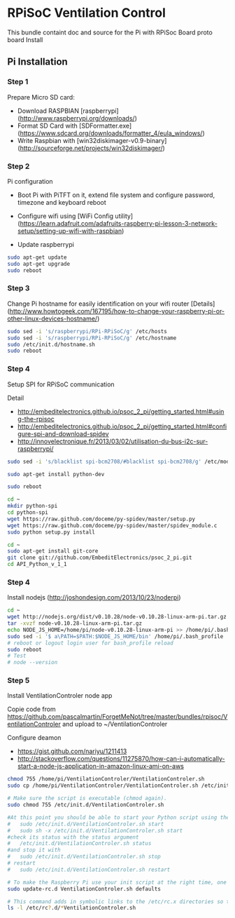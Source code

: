 # RPiSoC Ventilation Control

This bundle containt doc and source for the Pi with RPiSoc Board proto board
Install  

## Pi Installation

### Step 1

Prepare Micro SD card:
 * Download RASPBIAN [raspberrypi] (http://www.raspberrypi.org/downloads/)
 * Format SD Card with [SDFormatter.exe] (https://www.sdcard.org/downloads/formatter_4/eula_windows/)
 * Write Raspbian with [win32diskimager-v0.9-binary] (http://sourceforge.net/projects/win32diskimager/)

### Step 2

Pi configuration 
 * Boot Pi with PiTFT on it, extend file system and configure password, timezone and keyboard reboot
 * Configure wifi using [WiFi Config utility] (https://learn.adafruit.com/adafruits-raspberry-pi-lesson-3-network-setup/setting-up-wifi-with-raspbian)

 * Update raspberrypi
```sh
sudo apt-get update
sudo apt-get upgrade
sudo reboot
```
### Step 3

Change Pi hostname for easily identification on your wifi router [Details] (http://www.howtogeek.com/167195/how-to-change-your-raspberry-pi-or-other-linux-devices-hostname/)
```sh
sudo sed -i 's/raspberrypi/RPi-RPiSoC/g' /etc/hosts
sudo sed -i 's/raspberrypi/RPi-RPiSoC/g' /etc/hostname
sudo /etc/init.d/hostname.sh
sudo reboot
```

### Step 4 

Setup SPI for RPiSoC communication

Detail
 * http://embeditelectronics.github.io/psoc_2_pi/getting_started.html#using-the-rpisoc
 * http://embeditelectronics.github.io/psoc_2_pi/getting_started.html#configure-spi-and-download-spidev
 * http://innovelectronique.fr/2013/03/02/utilisation-du-bus-i2c-sur-raspberrypi/


```sh
sudo sed -i 's/blacklist spi-bcm2708/#blacklist spi-bcm2708/g' /etc/modprobe.d/raspi-blacklist.conf

sudo apt-get install python-dev

sudo reboot
```

```sh
cd ~
mkdir python-spi
cd python-spi
wget https://raw.github.com/doceme/py-spidev/master/setup.py
wget https://raw.github.com/doceme/py-spidev/master/spidev_module.c
sudo python setup.py install
```

```sh
cd ~
sudo apt-get install git-core
git clone git://github.com/EmbeditElectronics/psoc_2_pi.git
cd API_Python_v_1_1
```

### Step 4 

Install nodejs (http://joshondesign.com/2013/10/23/noderpi)

```sh
cd ~
wget http://nodejs.org/dist/v0.10.28/node-v0.10.28-linux-arm-pi.tar.gz
tar -xvzf node-v0.10.28-linux-arm-pi.tar.gz
echo NODE_JS_HOME=/home/pi/node-v0.10.28-linux-arm-pi >> /home/pi/.bash_profile
sudo sed -i '$ a\PATH=$PATH:$NODE_JS_HOME/bin' /home/pi/.bash_profile
# reboot or logout login user for bash_profile reload
sudo reboot
# Test
# node --version
```

### Step 5 

Install VentilationControler node app

Copie code from https://github.com/pascalmartin/ForgetMeNot/tree/master/bundles/rpisoc/VentilationControler and upload to ~/VentilationControler

Configure deamon
 * https://gist.github.com/nariyu/1211413
 * http://stackoverflow.com/questions/11275870/how-can-i-automatically-start-a-node-js-application-in-amazon-linux-ami-on-aws

```sh
chmod 755 /home/pi/VentilationControler/VentilationControler.sh
sudo cp /home/pi/VentilationControler/VentilationControler.sh /etc/init.d

# Make sure the script is executable (chmod again). 
sudo chmod 755 /etc/init.d/VentilationControler.sh

#At this point you should be able to start your Python script using the command 
#   sudo /etc/init.d/VentilationControler.sh start
#   sudo sh -x /etc/init.d/VentilationControler.sh start
#check its status with the status argument
#   /etc/init.d/VentilationControler.sh status 
#and stop it with 
#   sudo /etc/init.d/VentilationControler.sh stop
# restart
#   sudo /etc/init.d/VentilationControler.sh restart

# To make the Raspberry Pi use your init script at the right time, one more step is required: running the command 
sudo update-rc.d VentilationControler.sh defaults

# This command adds in symbolic links to the /etc/rc.x directories so that the init script is run at the default times. you can see these links if you do 
ls -l /etc/rc?.d/*VentilationControler.sh
```
